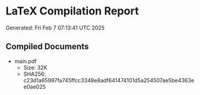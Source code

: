 # LaTeX Compilation Report
Generated: Fri Feb  7 07:13:41 UTC 2025
## Compiled Documents
- main.pdf
  - Size: 32K
  - SHA256: c23d1a65997fa745ffcc3348e8adf641474101d5a254507ae5be4363ee0ae025
